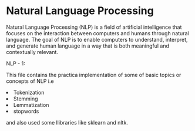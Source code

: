 # Natural Language Processing

Natural Language Processing (NLP) is a field of artificial intelligence that focuses on the interaction between computers and humans through natural language. The goal of NLP is to enable computers to understand, interpret, and generate human language in a way that is both meaningful and contextually relevant. 

NLP - 1:

This file contains the practica implementation of some of basic topics or concepts of NLP i.e 

<li>Tokenization</li>
<li>Stemming</li>
<li>Lemmatization</li>
<li>stopwords</li>

and also used some llibraries like sklearn and nltk.
